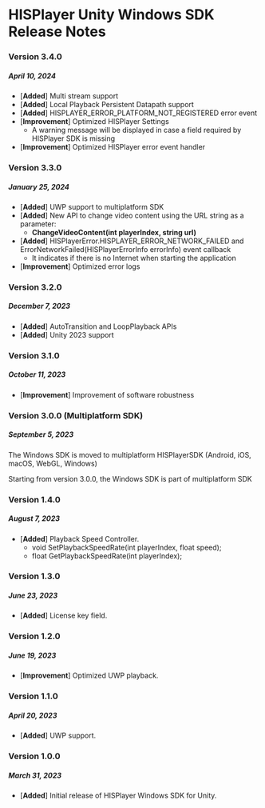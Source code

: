 # HISPlayer Unity Windows SDK Release Notes

### Version 3.4.0
##### April 10, 2024
- [**Added**] Multi stream support
- [**Added**] Local Playback Persistent Datapath support 
- [**Added**] HISPLAYER_ERROR_PLATFORM_NOT_REGISTERED error event
- [**Improvement**] Optimized HISPlayer Settings
    - A warning message will be displayed in case a field required by HISPlayer SDK is missing
- [**Improvement**] Optimized HISPlayer error event handler

### Version 3.3.0
##### January 25, 2024
- [**Added**] UWP support to multiplatform SDK
- [**Added**] New API to change video content using the URL string as a parameter:
    - **ChangeVideoContent(int playerIndex, string url)**
- [**Added**] HISPlayerError.HISPLAYER_ERROR_NETWORK_FAILED and ErrorNetworkFailed(HISPlayerErrorInfo errorInfo) event callback
    - It indicates if there is no Internet when starting the application
- [**Improvement**] Optimized error logs

### Version 3.2.0
##### December 7, 2023
- [**Added**] AutoTransition and LoopPlayback APIs
- [**Added**] Unity 2023 support

### Version 3.1.0
##### October 11, 2023
- [**Improvement**] Improvement of software robustness

### Version 3.0.0 (Multiplatform SDK)
##### September 5, 2023
The Windows SDK is moved to multiplatform HISPlayerSDK (Android, iOS, macOS, WebGL, Windows)

Starting from version 3.0.0, the Windows SDK is part of multiplatform SDK

### Version 1.4.0
##### August 7, 2023
- [**Added**] Playback Speed Controller.
    - void SetPlaybackSpeedRate(int playerIndex, float speed);
    - float GetPlaybackSpeedRate(int playerIndex);   

### Version 1.3.0
##### June 23, 2023
- [**Added**] License key field.

### Version 1.2.0
##### June 19, 2023
- [**Improvement**] Optimized UWP playback.

### Version 1.1.0
##### April 20, 2023
- [**Added**] UWP support.

### Version 1.0.0
##### March 31, 2023
- [**Added**] Initial release of HISPlayer Windows SDK for Unity.
